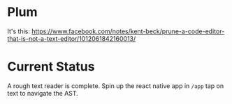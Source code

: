 # Plum

It's this: https://www.facebook.com/notes/kent-beck/prune-a-code-editor-that-is-not-a-text-editor/1012061842160013/

# Current Status

A rough text reader is complete. Spin up the react native app in `/app` tap on text to navigate the AST. 